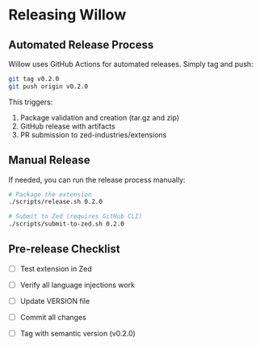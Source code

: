 # Releasing Willow

## Automated Release Process

Willow uses GitHub Actions for automated releases. Simply tag and push:

```bash
git tag v0.2.0
git push origin v0.2.0
```

This triggers:
1. Package validation and creation (tar.gz and zip)
2. GitHub release with artifacts
3. PR submission to zed-industries/extensions

## Manual Release

If needed, you can run the release process manually:

```bash
# Package the extension
./scripts/release.sh 0.2.0

# Submit to Zed (requires GitHub CLI)
./scripts/submit-to-zed.sh 0.2.0
```

## Pre-release Checklist

- [ ] Test extension in Zed
- [ ] Verify all language injections work
- [ ] Update VERSION file
- [ ] Commit all changes
- [ ] Tag with semantic version (v0.2.0)



